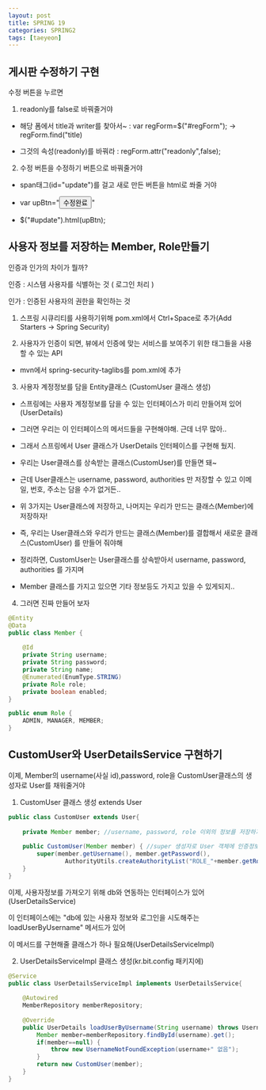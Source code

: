 ```yaml
---
layout: post
title: SPRING 19
categories: SPRING2
tags: [taeyeon]
---
```


## 게시판 수정하기 구현

수정 버튼을 누르면 

1. readonly를 false로 바꿔줄거야

- 해당 폼에서 title과 writer를 찾아서~ : var regForm=$("#regForm"); -> regForm.find("title)

- 그것의 속성(readonly)를 바꿔라 : regForm.attr("readonly",false);

2. 수정 버튼을 수정하기 버튼으로 바꿔줄거야

- span태그(id="update")를 걸고 새로 만든 버튼을 html로 쏴줄 거야

- var upBtn="<button type='button' onclick='goUpdate()' class='btn btn-sm btn-primary'>수정완료</button>"

- $("#update").html(upBtn);



## 사용자 정보를 저장하는 Member, Role만들기

인증과 인가의 차이가 뭘까?

인증 : 시스템 사용자를 식별하는 것 ( 로그인 처리 )

인가 : 인증된 사용자의 권한을 확인하는 것

1. 스프링 시큐리티를 사용하기위해 pom.xml에서 Ctrl+Space로 추가(Add Starters -> Spring Security)

2. 사용자가 인증이 되면, 뷰에서 인증에 맞는 서비스를 보여주기 위한 태그들을 사용할 수 있는 API

- mvn에서 spring-security-taglibs를 pom.xml에 추가

3. 사용자 계정정보를 담을 Entity클래스 (CustomUser 클래스 생성)

- 스프링에는 사용자 계정정보를 담을 수 있는 인터페이스가 미리 만들어져 있어 (UserDetails)

- 그러면 우리는 이 인터페이스의 메서드들을 구현해야해. 근데 너무 많아..

- 그래서 스프링에서 User 클래스가 UserDetails 인터페이스를 구현해 뒀지.

- 우리는 User클래스를 상속받는 클래스(CustomUser)를 만들면 돼~

- 근데 User클래스는 username, password, authorities 만 저장할 수 있고 이메일, 번호, 주소는 담을 수가 없거든..

- 위 3가지는 User클래스에 저장하고, 나머지는 우리가 만드는 클래스(Member)에 저장하자! 

- 즉, 우리는 User클래스와 우리가 만드는 클래스(Member)를 결합해서 새로운 클래스(CustomUser) 를 만들어 줘야해

- 정리하면, CustomUser는 User클래스를 상속받아서 username, password, authorities 를 가지며

- Member 클래스를 가지고 있으면 기타 정보등도 가지고 있을 수 있게되지..

4. 그러면 진짜 만들어 보자

```1=Member.java
@Entity
@Data
public class Member {
	
	@Id
	private String username;
	private String password;
	private String name;
	@Enumerated(EnumType.STRING)
	private Role role;
	private boolean enabled;
}
```

```2=Role.java
public enum Role {
	ADMIN, MANAGER, MEMBER;
}
```

## CustomUser와 UserDetailsService 구현하기

이제, Member의 username(사실 id),password, role을 CustomUser클래스의 생성자로 User를 채워줄거야

1. CustomUser 클래스 생성 extends User

```3=CustomUser.java
public class CustomUser extends User{
	
	private Member member; //username, password, role 이외의 정보를 저장하기 위해
	
	public CustomUser(Member member) { //super 생성자로 User 객체에 인증정보(username,password,role) 저장
		super(member.getUsername(), member.getPassword(),
				AuthorityUtils.createAuthorityList("ROLE_"+member.getRole().toString()));
	}	
}
```

이제, 사용자정보를 가져오기 위해 db와 연동하는 인터페이스가 있어 (UserDetailsService)

이 인터페이스에는 "db에 있는 사용자 정보와 로그인을 시도해주는 loadUserByUsername" 메서드가 있어

이 메서드를 구현해줄 클래스가 하나 필요해(UserDetailsServiceImpl)

2. UserDetailsServiceImpl 클래스 생성(kr.bit.config 패키지에)

```4=UserDetailsServiceImpl.java
@Service
public class UserDetailsServiceImpl implements UserDetailsService{
	
	@Autowired
	MemberRepository memberRepository;
	
	@Override
	public UserDetails loadUserByUsername(String username) throws UsernameNotFoundException {
		Member member=memberRepository.findById(username).get();
		if(member==null) {
			throw new UsernameNotFoundException(username+" 없음");
		}
		return new CustomUser(member);
	}
}
```





